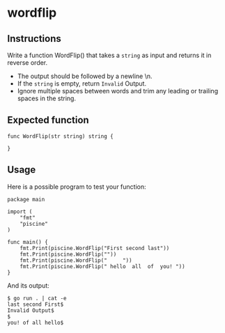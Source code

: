 # wordflip
## Instructions

Write a function WordFlip() that takes a `string` as input and returns it in reverse order.

  -  The output should be followed by a newline \n.
  -  If the `string` is empty, return `Invalid` Output.
  -  Ignore multiple spaces between words and trim any leading or trailing spaces in the string.

## Expected function

```
func WordFlip(str string) string {

}
```

## Usage

Here is a possible program to test your function:

```
package main

import (
	"fmt"
	"piscine"
)

func main() {
	fmt.Print(piscine.WordFlip("First second last"))
	fmt.Print(piscine.WordFlip(""))
	fmt.Print(piscine.WordFlip("     "))
	fmt.Print(piscine.WordFlip(" hello  all  of  you! "))
}
```

And its output:

```
$ go run . | cat -e
last second First$
Invalid Output$
$
you! of all hello$
```